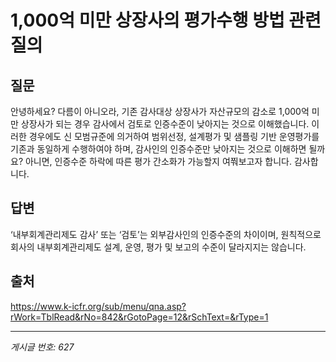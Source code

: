 # 1,000억 미만 상장사의 평가수행 방법 관련 질의

## 질문
안녕하세요?
다름이 아니오라, 기존 감사대상 상장사가 자산규모의 감소로 1,000억 미만 상장사가 되는 경우 감사에서 검토로 인증수준이 낮아지는 것으로 이해했습니다.
이러한 경우에도 신 모범규준에 의거하여 범위선정, 설계평가 및 샘플링 기반 운영평가를 기존과 동일하게 수행하여야 하며, 감사인의 인증수준만 낮아지는 것으로 이해하면 될까요?
아니면, 인증수준 하락에 따른 평가 간소화가 가능할지 여쭤보고자 합니다.
감사합니다.

## 답변
‘내부회계관리제도 감사’ 또는 ‘검토’는 외부감사인의 인증수준의 차이이며, 원칙적으로 회사의 내부회계관리제도 설계, 운영, 평가 및 보고의 수준이 달라지지는 않습니다.

## 출처
https://www.k-icfr.org/sub/menu/qna.asp?rWork=TblRead&rNo=842&rGotoPage=12&rSchText=&rType=1

---
*게시글 번호: 627*
